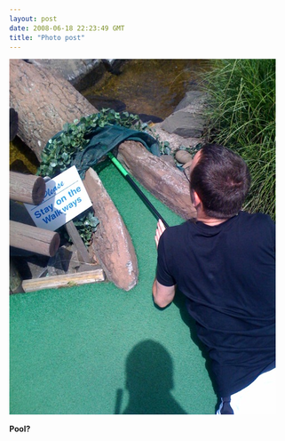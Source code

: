 ```yaml
---
layout: post
date: 2008-06-18 22:23:49 GMT
title: "Photo post"
---
```

![travisj](/images/09a7271e90f3ef614b4f2b33d298ae04f124b1aad4cb5df32a2528d3723428d1.jpg)

<b>Pool?</b>